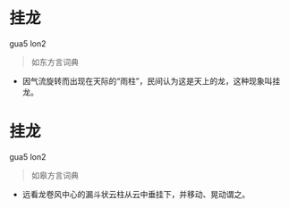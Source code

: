 # 挂龙
gua5 lon2
> 如东方言词典
- 因气流旋转而出现在天际的“雨柱”，民间认为这是天上的龙，这种现象叫挂龙。

# 挂龙
gua5 lon2
> 如皋方言词典
- 远看龙卷风中心的漏斗状云柱从云中垂挂下，并移动、晃动谓之。
